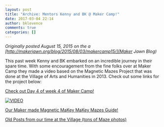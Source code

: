 ```yaml
---
layout: post
title: "Archive: Mentors Kenny and BK @ Maker Camp!"
date: 2017-03-04 22:14
author: bklevence
comments: true
categories: []
---
```


_Originally posted August 15, 2015 on the a [http://makerjawn.org/blog/2015/08/03/makercamp15/](Maker Jawn Blog)_


This past week Kenny and BK embarked on an incredible journey in their spare time. With some encouragement from the fine folks over at Maker Camp they made a video based on the Magnetic Mazes Project that was done at the Village of Arts and Humanities in 2013. Check out some links for the project below:

[Check out Day 4 of week 4 of Maker Camp!](http://makercamp.com/week-4/day-4/)

[![VIDEO](http://img.youtube.com/vi/crq_SIgKdIw/0.jpg)](http://www.youtube.com/watch?v=crq_SIgKdIw "Maker Camp 2015 - How to Make a MaKey MaKey Magnetic Maze")

[Our Maker made Magnetic MaKey MaKey Mazes Guide!](http://makeymakey.com/guides/pages/magnetic-mazes.html)

[Old Posts from our time at the Village (tons of Maze photos)](http://makerjawn.org/blog/category/village-of-arts-and-humanities/)
